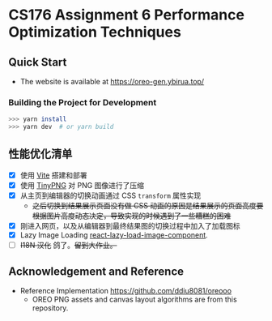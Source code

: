 # CS176 Assignment 6 Performance Optimization Techniques

## Quick Start

- The website is available at <https://oreo-gen.ybirua.top/>

### Building the Project for Development

```sh
>>> yarn install
>>> yarn dev  # or yarn build
```

## 性能优化清单

- [x] 使用 [Vite](https://vitejs.dev/) 搭建和部署
- [x] 使用 [TinyPNG](https://tinypng.com/) 对 PNG 图像进行了压缩
- [x] 从主页到编辑器的切换动画通过 CSS `transform` 属性实现
  - ~~之后切换到结果展示页面没有做 CSS 动画的原因是结果展示的页面高度要根据图片高度动态决定，导致实现的时候遇到了一些糟糕的困难~~
- [x] 刚进入网页，以及从编辑器到最终结果图的切换过程中加入了加载图标
- [x] Lazy Image Loading [react-lazy-load-image-component](https://github.com/Aljullu/react-lazy-load-image-component).
- [ ] ~~I18N 汉化~~ 鸽了。~~留到大作业。~~

## Acknowledgement and Reference

- Reference Implementation <https://github.com/ddiu8081/oreooo>
  - OREO PNG assets and canvas layout algorithms are from this repository.
